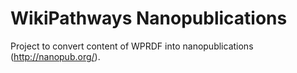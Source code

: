 # WikiPathways Nanopublications

Project to convert content of WPRDF into nanopublications (http://nanopub.org/).
